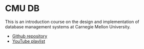 # CMU DB

This is an introduction course on the design and implementation of database
management systems at Carnegie Mellon University.

- [Github repository](https://github.com/cmu-db/bustub)
- [YouTube playlist](https://www.youtube.com/playlist?list=PLSE8ODhjZXjYDBpQnSymaectKjxCy6BYq)
